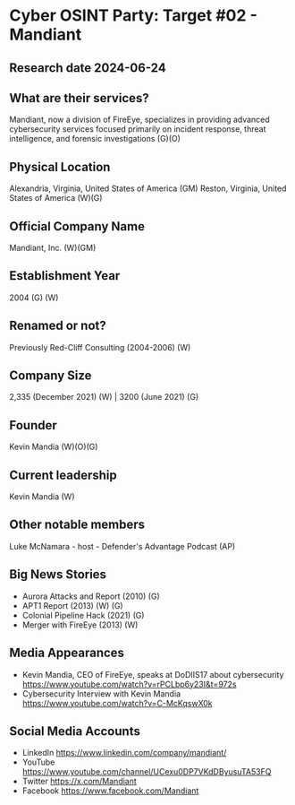# Cyber OSINT Party: Target #02 - Mandiant
## Research date 2024-06-24
## What are their services?
Mandiant, now a division of FireEye, specializes in providing advanced cybersecurity services focused primarily on incident response, threat intelligence, and forensic investigations (G)(O)
## Physical Location
Alexandria, Virginia, United States of America (GM)
Reston, Virginia, United States of America (W)(G)
## Official Company Name
Mandiant, Inc. (W)(GM)
## Establishment Year
2004 (G) (W)
## Renamed or not?
Previously Red-Cliff Consulting (2004-2006) (W)
## Company Size
2,335 (December 2021) (W) | 3200 (June 2021) (G)
## Founder
Kevin Mandia (W)(O)(G)
## Current leadership
Kevin Mandia (W)
## Other notable members
Luke McNamara - host - Defender's Advantage Podcast (AP)
## Big News Stories
* Aurora Attacks and Report (2010) (G) 
* APT1 Report (2013) (W) (G)
* Colonial Pipeline Hack (2021) (G)
* Merger with FireEye (2013) (W)
## Media Appearances
* Kevin Mandia, CEO of FireEye, speaks at DoDIIS17 about cybersecurity
https://www.youtube.com/watch?v=rPCLbp6y23I&t=972s
* Cybersecurity Interview with Kevin Mandia
https://www.youtube.com/watch?v=C-McKqswX0k
## Social Media Accounts
* LinkedIn
https://www.linkedin.com/company/mandiant/
* YouTube
https://www.youtube.com/channel/UCexu0DP7VKdDByusuTA53FQ
* Twitter
https://x.com/Mandiant
* Facebook
https://www.facebook.com/Mandiant
